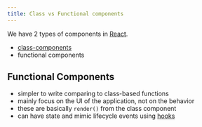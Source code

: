 ```yaml
---
title: Class vs Functional components
---
```


We have 2 types of components in [React](/Knowledge/React/index.md).

- [class-components](Knowledge/React/class-components.md)
- functional components

## Functional Components

- simpler to write comparing to class-based functions
- mainly focus on the UI of the application, not on the behavior
- these are basically `render()` from the class component
- can have state and mimic lifecycle events using [hooks](/Knowledge/React/hooks.md)
